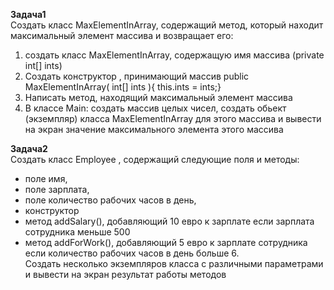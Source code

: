 **Задача1**  
Создать класс MaxElementInArray, содержащий метод, который находит максимальный 
элемент массива и возвращает его:

1. создать класс MaxElementInArray, содержащую имя массива
   (private int[] ints)    
2. Создать конструктор , принимающий массив
   public MaxElementInArray( int[] ints ){
   this.ints = ints;}    
3. Написать метод, находящий максимальный элемент массива  
4. В классе Main: создать массив целых чисел, cоздать обьект (экземпляр) класса MaxElementInArray для этого массива
   и вывести на экран значение максимального элемента этого  массива    


**Задача2**  
Создать класс Employee , содержащий следующие поля и методы:  
- поле имя,
- поле зарплата, 
- поле количество рабочих часов в день,
- конструктор
- метод addSalary(), добавляющий 10 евро  к зарплате если зарплата сотрудника меньше 500
- метод addForWork(), добавляющий 5 евро к зарплате сотрудника если количество рабочих 
часов в день больше 6.  
Создать несколько экземпляров класса с различными параметрами и вывести на экран результат работы методов















